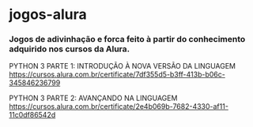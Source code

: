 # jogos-alura

### Jogos de adivinhação e forca feito à partir do conhecimento adquirido nos cursos da Alura.

PYTHON 3 PARTE 1: INTRODUÇÃO À NOVA VERSÃO DA LINGUAGEM <br>
https://cursos.alura.com.br/certificate/7df355d5-b3ff-413b-b06c-345846236799

PYTHON 3 PARTE 2: AVANÇANDO NA LINGUAGEM <br>
https://cursos.alura.com.br/certificate/2e4b069b-7682-4330-af11-11c0df86542d
